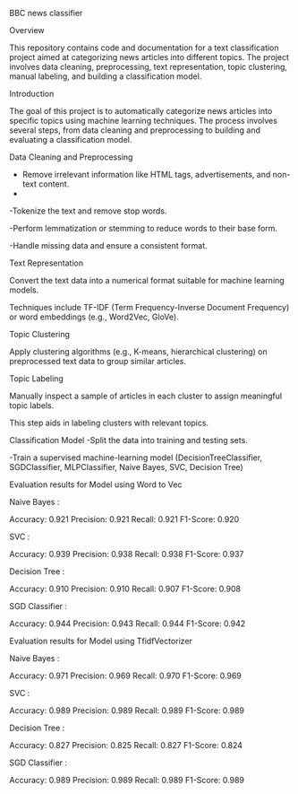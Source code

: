 BBC news classifier

Overview

This repository contains code and documentation for a text classification project aimed at categorizing news articles into different topics. The project involves data cleaning, preprocessing, text representation, topic clustering, manual labeling, and building a classification model.

Introduction

The goal of this project is to automatically categorize news articles into specific topics using machine learning techniques. The process involves several steps, from data cleaning and preprocessing to building and evaluating a classification model.

Data Cleaning and Preprocessing

- Remove irrelevant information like HTML tags, advertisements, and non-text content.
- 
-Tokenize the text and remove stop words.

-Perform lemmatization or stemming to reduce words to their base form.

-Handle missing data and ensure a consistent format.

Text Representation

Convert the text data into a numerical format suitable for machine learning models.

Techniques include TF-IDF (Term Frequency-Inverse Document Frequency) or word embeddings (e.g., Word2Vec, GloVe).

Topic Clustering

Apply clustering algorithms (e.g., K-means, hierarchical clustering) on preprocessed text data to group similar articles.

Topic Labeling

Manually inspect a sample of articles in each cluster to assign meaningful topic labels.

This step aids in labeling clusters with relevant topics.

Classification Model
-Split the data into training and testing sets.

-Train a supervised machine-learning model (DecisionTreeClassifier, SGDClassifier, MLPClassifier, Naive Bayes, SVC, Decision Tree)

Evaluation results for Model using Word to Vec 

Naive Bayes :

Accuracy: 0.921 	Precision: 0.921 	Recall: 0.921 	F1-Score: 0.920

SVC :

Accuracy: 0.939 	Precision: 0.938 	Recall: 0.938 	F1-Score: 0.937

Decision Tree :

Accuracy: 0.910 	Precision: 0.910 	Recall: 0.907 	F1-Score: 0.908

SGD Classifier :

Accuracy: 0.944 	Precision: 0.943 	Recall: 0.944 	F1-Score: 0.942


Evaluation results for Model using  TfidfVectorizer

Naive Bayes :

Accuracy: 0.971 	Precision: 0.969 	Recall: 0.970 	F1-Score: 0.969

SVC :

Accuracy: 0.989 	Precision: 0.989 	Recall: 0.989 	F1-Score: 0.989

Decision Tree :

Accuracy: 0.827 	Precision: 0.825 	Recall: 0.827 	F1-Score: 0.824

SGD Classifier :

Accuracy: 0.989 	Precision: 0.989 	Recall: 0.989 	F1-Score: 0.989
